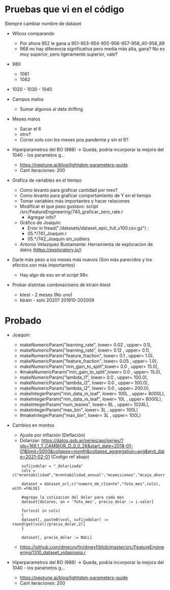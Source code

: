 # Pruebas que vi en el código

Siempre cambiar nombre de dataset

* Wilcox comparando 
    * Por ahora 952 le gana a 951-953-954-955-956-957-958_40-958_88
    * 968 no hay diferencia significativa pero media más alta, gana? No es muy superior, pero ligeramente superior, vale?

* 98X
    * 1081
    * 1082

* 1020 - 1030 - 1040

* Campos malos 
    * Sumar algunos al data drifting

* Meses malos
    * Sacar el 6
    * otro?
    * Correr solo con los meses pos pandemia y sin el 6?

* Hiperparametros del BO (988) -> Queda, podría incorporar la mejora del 1040 - los parametos g...
    * https://neptune.ai/blog/lightgbm-parameters-guide
    * Cant iteraciones: 200

* Gráfica de variables en el tiempo 
    * Como levanto para graficar cantidad por mes?
    * Como levanto para graficar comportamiento de Y en el tiempo
    * Tomar variables más importantes y hacer relaciones
    * Modificar el que paso gustavo: script /src/FeatureEngineering/740_graficar_zero_rate.r
        * Agregar info?
    * Gráfico de Joaquin: 
        * Error in fread("./datasets/dataset_epic_full_v100.csv.gz") : 
        * 05.*/741_Joaquin.r
        * 05.*/742_Joaquin sin_outliers
    * Antonio Velazquez Bustamante: Herramienta de exploracion de datos (https://exploratory.io/)

* Darle más peso a los meses más nuevos (Son más parecidos y los efectos son más importantes)
    * Hay algo de eso en el script 98x
    
* Probar distintas combinacioens de ktrain-ktest
    * ktest - 2 meses (No uno)
    * ktrain - solo 2020? 201910-202009


# Probado

* Joaquin:
    *  makeNumericParam("learning_rate",    lower=    0.02 , upper=    0.1),
    *  makeNumericParam("learning_rate",    lower=    0.12 , upper=    0.1),
    *  makeNumericParam("feature_fraction", lower=    0.1  , upper=    1.0),
    *  makeNumericParam("feature_fraction", lower=    0.05 , upper=    1.0),
    *  makeNumericParam("min_gain_to_split",lower=    0.0  , upper= 15.0),
    *  #makeNumericParam("min_gain_to_split",lower=    0.0  , upper= 15.0),
    *  makeNumericParam("lambda_l1",        lower=    0.0  , upper= 100.0),
    *  makeNumericParam("lambda_l2",        lower=    0.0  , upper= 100.0),
    *  makeNumericParam("lambda_l2",        lower=    0.0  , upper= 200.0),
    *  makeIntegerParam("min_data_in_leaf", lower=  100L   , upper= 8000L),
    *  makeIntegerParam("min_data_in_leaf", lower=   10L   , upper= 8000L),
    *  makeIntegerParam("num_leaves",       lower=    8L   , upper= 1024L),
    *  makeIntegerParam("max_bin",          lower=    3L   , upper= 100L)
    *  #makeIntegerParam("max_bin",          lower=    3L   , upper= 100L)

    
* Cambios en montos
    * Ajuste por inflación (Deflación)
    * Dolarizar: https://datos.gob.ar/series/api/series/?ids=168.1_T_CAMBIOR_D_0_0_26&start_date=2018-01-01&limit=5000&collapse=month&collapse_aggregation=avg&end_date=2021-02-01 (Codigo ref abajo)

    ```
        sufijodolar = "_dolarizada"
        cols = c("mrentabilidad","mrentabilidad_annual","mcomisiones","mcaja_ahorro")

        dataset = dataset_or[,c("numero_de_cliente","foto_mes",cols), with =FALSE]

        #agrego la cotizacion del dolar para cada mes
        dataset[dolares, on = 'foto_mes', precio_dolar := i.valor]

        for(vcol in cols)
        {
        dataset[, paste0(vcol, sufijodolar) := round(get(vcol)/precio_dolar,2)]
        }

        dataset[, precio_dolar := NULL]
    ```
    * https://github.com/dmecoyfin/dmeyf/blob/master/src/FeatureEngineering/1310_dataset_vidapropia.r


* Hiperparametros del BO (988) -> Queda, podría incorporar la mejora del 1040 - los parametos g...
    * https://neptune.ai/blog/lightgbm-parameters-guide
    * Cant iteraciones: 200